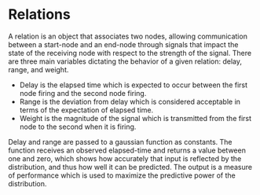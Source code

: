 # Relations

A relation is an object that associates two nodes, allowing communication between a start-node and an end-node through signals that impact the state of the receiving node with respect to the strength of the signal. There are three main variables dictating the behavior of a given relation: delay, range, and weight.
- Delay is the elapsed time which is expected to occur between the first node firing and the second node firing. 
- Range is the deviation from delay which is considered acceptable in terms of the expectation of elapsed time. 
- Weight is the magnitude of the signal which is transmitted from the first node to the second when it is firing.

Delay and range are passed to a gaussian function as constants. The function receives an observed elapsed-time and returns a value between one and zero, which shows how accurately that input is reflected by the distribution, and thus how well it can be predicted. The output is a measure of performance which is used to maximize the predictive power of the distribution.
